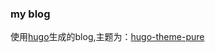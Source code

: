 ### my blog

使用[hugo](https://gohugo.io/)生成的blog,主题为：[hugo-theme-pure](https://themes.gohugo.io/hugo-theme-pure/)
